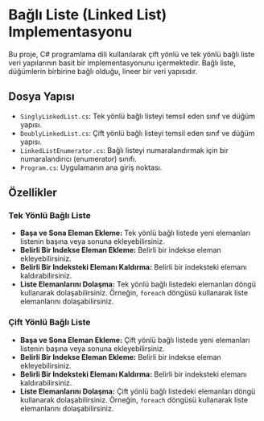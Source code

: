 # Bağlı Liste (Linked List) Implementasyonu

Bu proje, C# programlama dili kullanılarak çift yönlü ve tek yönlü bağlı liste veri yapılarının basit bir implementasyonunu içermektedir. Bağlı liste, düğümlerin birbirine bağlı olduğu, lineer bir veri yapısıdır.



## Dosya Yapısı

- `SinglyLinkedList.cs`: Tek yönlü bağlı listeyi temsil eden sınıf ve düğüm yapısı.
- `DoublyLinkedList.cs`: Çift yönlü bağlı listeyi temsil eden sınıf ve düğüm yapısı.
- `LinkedListEnumerator.cs`: Bağlı listeyi numaralandırmak için bir numaralandırıcı (enumerator) sınıfı.
- `Program.cs`: Uygulamanın ana giriş noktası.


## Özellikler

### Tek Yönlü Bağlı Liste

- **Başa ve Sona Eleman Ekleme:** Tek yönlü bağlı listede yeni elemanları listenin başına veya sonuna ekleyebilirsiniz.
- **Belirli Bir Indekse Eleman Ekleme:** Belirli bir indekse eleman ekleyebilirsiniz.
- **Belirli Bir Indeksteki Elemanı Kaldırma:** Belirli bir indeksteki elemanı kaldırabilirsiniz.
- **Liste Elemanlarını Dolaşma:** Tek yönlü bağlı listedeki elemanları döngü kullanarak dolaşabilirsiniz. Örneğin, `foreach` döngüsü kullanarak liste elemanlarını dolaşabilirsiniz.

### Çift Yönlü Bağlı Liste

- **Başa ve Sona Eleman Ekleme:** Çift yönlü bağlı listede yeni elemanları listenin başına veya sonuna ekleyebilirsiniz.
- **Belirli Bir Indekse Eleman Ekleme:** Belirli bir indekse eleman ekleyebilirsiniz.
- **Belirli Bir Indeksteki Elemanı Kaldırma:** Belirli bir indeksteki elemanı kaldırabilirsiniz.
- **Liste Elemanlarını Dolaşma:** Çift yönlü bağlı listedeki elemanları döngü kullanarak dolaşabilirsiniz. Örneğin, `foreach` döngüsü kullanarak liste elemanlarını dolaşabilirsiniz.



